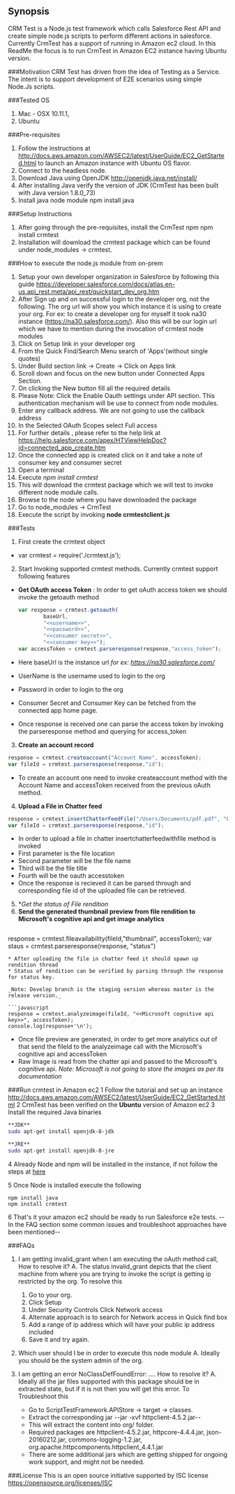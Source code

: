 ## Synopsis
CRM Test is a Node.js test framework which calls Salesforce Rest API and create simple node.js scripts to perform different actions in salesforce. Currently CrmTest has a support of running in Amazon ec2 cloud. In this ReadMe the focus is to run CrmTest in Amazon EC2 instance having Ubuntu version.

###Motivation
CRM Test has driven from the idea of Testing as a Service. The intent is to support development of E2E scenarios using simple Node.Js scripts. 

###Tested OS
1. Mac - OSX 10.11.1, 
2. Ubuntu

###Pre-requisites
1. Follow the instructions at http://docs.aws.amazon.com/AWSEC2/latest/UserGuide/EC2_GetStarted.html to launch an Amazon instance with Ubuntu OS flavor.
2. Connect to the headless node.
3. Download Java using OpenJDK http://openjdk.java.net/install/
4. After installing Java verify the version of JDK (CrmTest has been built with Java version 1.8.0_73)
5. Install java node module
    npm install java

###Setup Instructions
1. After going through the pre-requisites, install the CrmTest npm
    npm install crmtest
2. Installation will download the crmtest package which can be found under node_modules -> crmtest.

###How to execute the node.js module from on-prem
1. Setup your own developer organization in Salesforce by following this guide https://developer.salesforce.com/docs/atlas.en-us.api_rest.meta/api_rest/quickstart_dev_org.htm
2. After Sign up and on successful login to the developer org, not the following. The org url will show you which instance it is using to create your org. For ex: to create a developer org for myself it took na30 instance (https://na30.salesforce.com/). Also this will be our login url which we have to mention during the invocation of crmtest node modules
3. Click on Setup link in your developer org
4. From the Quick Find/Search Menu search of 'Apps'(without single quotes)
5. Under Build section link -> Create -> Click on Apps link
6. Scroll down and focus on the new button under Connected Apps Section. 
7. On clicking the New button fill all the required details
8. Please Note: Click the Enable Oauth settings under API section. This authentication mechanism will be use to connect from node modules.
9. Enter any callback address. We are not going to use the callback address
10. In the Selected OAuth Scopes select Full access
11. For further details , please refer to the help link at https://help.salesforce.com/apex/HTViewHelpDoc?id=connected_app_create.htm
12. Once the connected app is created click on it and take a note of consumer key and consumer secret
13. Open a terminal
14. Execute _npm install crmtest_
15. This will download the crmtest package which we will test to invoke different node module calls.
14. Browse to the node where you have downloaded the package
15. Go to node_modules -> CrmTest 
16. Execute the script by invoking **node crmtestclient.js**

###Tests
1. First create the crmtest object
  * var crmtest = require('./crmtest.js');

2. Start Invoking supported crmtest methods. Currently crmtest support following features
  * **Get OAuth access Token** : In order to get oAuth access token we should invoke the getoauth method

    ```javascript
    var response = crmtest.getoauth(
		    baseUrl,
		    "<<username>>",
			"<<password>>",
			"<<consumer secret>>",
			"<<consumer key>>");
    var accessToken = crmtest.parseresponse(response,"access_token");
    ```

  * Here baseUrl is the instance url _for ex: https://na30.salesforce.com/_
  * UserName is the username used to login to the org
  * Password in order to login to the org
  * Consumer Secret and Consumer Key can be fetched from the connected app home page.
  * Once response is received one can parse the access token by invoking the parseresponse method and querying for access_token
  
3. **Create an account record**
  ```javascript    
  response = crmtest.createaccount("Account Name", accessToken);
  var fileId = crmtest.parseresponse(response,"id");
  ```
  
  * To create an account one need to invoke createaccount method with the Account Name and accessToken received from the previous oAuth method.
  
4. **Upload a File in Chatter feed**
  ```javascript
  response = crmtest.insertChatterFeedFile("/Users/Documents/pdf.pdf", "File Name","Title", accessToken);
  var fileId = crmtest.parseresponse(response,"id");
  ```
  * In order to upload a file in chatter insertchatterfeedwithfile method is invoked
  * First parameter is the file location
  * Second parameter will be the file name
  * Third will be the file title
  * Fourth will be the oauth accesstoken
  * Once the response is recieved it can be parsed through and corresponding file id of the uploaded file can be retrieved.
   
5. **Get the status of File rendition*
6. **Send the generated thumbnail preview from file rendition to Microsoft's cognitive api and get image analytics**
   ```javascript
  response = crmtest.fileavailability(fileId,"thumbnail", accessToken);
  var staus = crmtest.parseresponse(response, "status")
  ```
  * After uploading the file in chatter feed it should spawn up rendition thread
  * Status of rendition can be verified by parsing through the response for status key.
 
  _Note: Develop branch is the staging version whereas master is the release version._

  ```javascript
  response = crmtest.analyzeimage(fileId, "<<Microsoft cognitive api key>>", accessToken);
  console.log(response+'\n');
  ```
  * Once file preview are generated, in order to get more analytics out of that send the fileId to the analyzeimage call with the Microsoft's cognitive api and accessToken
  * Raw Image is read from the chatter api and passed to the Microsoft's cognitive api.
  _Note: Microsoft is not going to store the images as per its documentation_

###Run crmtest in Amazon ec2
1 Follow the tutorial and set up an instance http://docs.aws.amazon.com/AWSEC2/latest/UserGuide/EC2_GetStarted.html
2 CrmTest has been verified on the **Ubuntu** version of Amazon ec2
3 Install the required Java binaries
```bash
**JDK**
sudo apt-get install openjdk-8-jdk
```
```bash
**JRE**
sudo apt-get install openjdk-8-jre
```
4 Already Node and npm will be installed in the instance, if not follow the steps at [here](https://nodejs.org/en/download/package-manager/)

5 Once Node is installed execute the following
```node
npm install java
npm install crmtest
```
6 That's it your amazon ec2 should be ready to run Salesforce e2e tests.
--In the FAQ section some common issues and troubleshoot approaches have been mentioned--

###FAQs
1. I am getting invalid_grant when I am executing the oAuth method call, How to resolve it?
A. The status invalid_grant depicts that the client machine from where you are trying to invoke the script is getting ip restricted by the org. To resolve this 
   1. Go to your org.
   2. Click Setup
   3. Under Security Controls Click Network access
   4. Alternate approach is to search for Network access in Quick find box
   5. Add a range of ip address which will have your public ip address included
   6. Save it and try again.

2. Which user should I be in order to execute this node module
A. Ideally you should be the system admin of the org. 

3. I am getting an error NoClassDefFoundError: .... How to resolve it?
A. Ideally all the jar files supported with this package should be in extracted state, but if it is not then you will get this error. To Troubleshoot this 
   * Go to ScriptTestFramework.APIStore -> target -> classes.
   * Extract the corresponding jar
   --jar -xvf httpclient-4.5.2.jar--
   * This will extract the content into org/ folder.
   * Required packages are httpclient-4.5.2.jar, httpcore-4.4.4.jar, json-20160212.jar, commons-logging-1.2.jar, org.apache.httpcomponents.httpclient_4.4.1.jar
   * There are some additional jars which are getting shipped for ongoing work support, and might not be needed.
   
###License
This is an open source initiative supported by ISC license https://opensource.org/licenses/ISC
